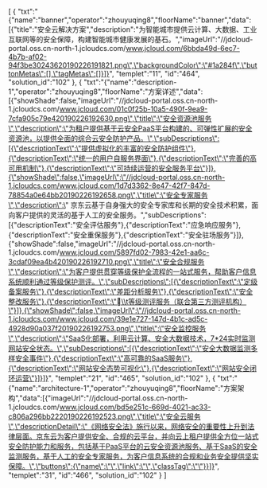 [
	{
		"txt":"{\"name\":\"banner\",\"operator\":\"zhouyuqing8\",\"floorName\":\"banner\",\"data\":[{\"title\":\"安全云解决方案\",\"description\":\"为智能城市提供云计算、大数据、工业互联网等的安全保障，构建智能城市健康发展的基石。\",\"imageUrl\":\"//jdcloud-portal.oss.cn-north-1.jcloudcs.com/www.jcloud.com/6bbda49d-6ec7-4b7b-af02-94f3be30243620190226191821.png\",\"backgroundColor\":\"#1a284f\",\"buttonMetas\":[],\"tagMetas\":[]}]}",
		"templet":"11",
		"id":"464",
		"solution_id":"102"
	},
	{
		"txt":"{\"name\":\"description-1\",\"operator\":\"zhouyuqing8\",\"floorName\":\"方案详述\",\"data\":[{\"showShade\":false,\"imageUrl\":\"//jdcloud-portal.oss.cn-north-1.jcloudcs.com/www.jcloud.com/01c0f25b-10a5-490f-9ea9-7cfa905c79e420190226192630.png\",\"title\":\"安全资源池服务\",\"description\":\"为租户提供基于云安全PaaS平台构建的、可弹性扩展的安全资源池，以提供全面的综合云安全防护产品。\",\"subDescriptions\":[{\"descriptionText\":\"提供虚拟化的丰富的安全防护组件\"},{\"descriptionText\":\"统一的用户自服务界面\"},{\"descriptionText\":\"完善的高可用机制\"},{\"descriptionText\":\"可持续运营的安全服务平台\"}]},{\"showShade\":false,\"imageUrl\":\"//jdcloud-portal.oss.cn-north-1.jcloudcs.com/www.jcloud.com/1d7d3362-8e47-42f7-847d-78854a0e64bb20190226192658.png\",\"title\":\"安全专家服务\",\"description\":\" 京东云基于自身强大的安全专家库和长期的安全技术积累，面向客户提供的灵活的基于人工的安全服务。\",\"subDescriptions\":[{\"descriptionText\":\"安全评估服务\"},{\"descriptionText\":\"应急响应服务\"},{\"descriptionText\":\"安全重保服务\"},{\"descriptionText\":\"安全驻场服务\"}]},{\"showShade\":false,\"imageUrl\":\"//jdcloud-portal.oss.cn-north-1.jcloudcs.com/www.jcloud.com/5897fd02-7983-42e1-aa6c-3cdaf09ea4b420190226192710.png\",\"title\":\"安全合规服务\",\"description\":\"为客户提供贯穿等级保护全流程的一站式服务，帮助客户信息系统顺利通过等级保护测评。\",\"subDescriptions\":[{\"descriptionText\":\"定级备案服务\"},{\"descriptionText\":\"差距分析服务\"},{\"descriptionText\":\"安全整改服务\"},{\"descriptionText\":\"\\t等级测评服务（联合第三方测评机构）\"}]},{\"showShade\":false,\"imageUrl\":\"//jdcloud-portal.oss.cn-north-1.jcloudcs.com/www.jcloud.com/39e1e727-147d-4b1c-ad5c-4928d90a037f20190226192753.png\",\"title\":\"安全监控服务\",\"description\":\"SaaS化部署，利用云计算、安全大数据技术，7*24实时监测网站安全状态。\",\"subDescriptions\":[{\"descriptionText\":\"安全大数据监测多样安全事件\"},{\"descriptionText\":\"高可靠的SaaS服务\"},{\"descriptionText\":\"网站安全态势可视化\"},{\"descriptionText\":\"网站安全闭环运营\"}]}]}",
		"templet":"21",
		"id":"465",
		"solution_id":"102"
	},
	{
		"txt":"{\"name\":\"architecture-1\",\"operator\":\"zhouyuqing8\",\"floorName\":\"方案架构\",\"data\":[{\"imageUrl\":\"//jdcloud-portal.oss.cn-north-1.jcloudcs.com/www.jcloud.com/bd5e251c-669d-4021-ac33-c806a296bb2220190226192523.png\",\"title\":\"安全云服务\",\"descriptionDetail\":\"《网络安全法》施行以来，网络安全的重要性上升到法律层面。京东云为客户提供安全、合规的云平台，并向云上租户提供全方位一站式安全防护能力和服务，包括基于PaaS平台的云安全资源池服务、基于SaaS的安全监测服务，基于人工的安全专家服务，为客户信息系统的合规和业务安全提供坚实保障。\",\"buttons\":{\"name\":\"\",\"link\":\"\",\"classTag\":\"\"}}]}",
		"templet":"31",
		"id":"466",
		"solution_id":"102"
	}
]